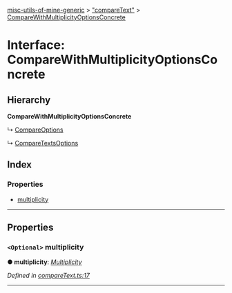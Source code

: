 [misc-utils-of-mine-generic](../README.md) > ["compareText"](../modules/_comparetext_.md) > [CompareWithMultiplicityOptionsConcrete](../interfaces/_comparetext_.comparewithmultiplicityoptionsconcrete.md)

# Interface: CompareWithMultiplicityOptionsConcrete

## Hierarchy

**CompareWithMultiplicityOptionsConcrete**

↳  [CompareOptions](_comparetext_.compareoptions.md)

↳  [CompareTextsOptions](_comparetext_.comparetextsoptions.md)

## Index

### Properties

* [multiplicity](_comparetext_.comparewithmultiplicityoptionsconcrete.md#multiplicity)

---

## Properties

<a id="multiplicity"></a>

### `<Optional>` multiplicity

**● multiplicity**: *[Multiplicity](../modules/_comparetext_.md#multiplicity)*

*Defined in [compareText.ts:17](https://github.com/cancerberoSgx/misc-utils-of-mine/blob/1934db3/misc-utils-of-mine-generic/src/compareText.ts#L17)*

___

